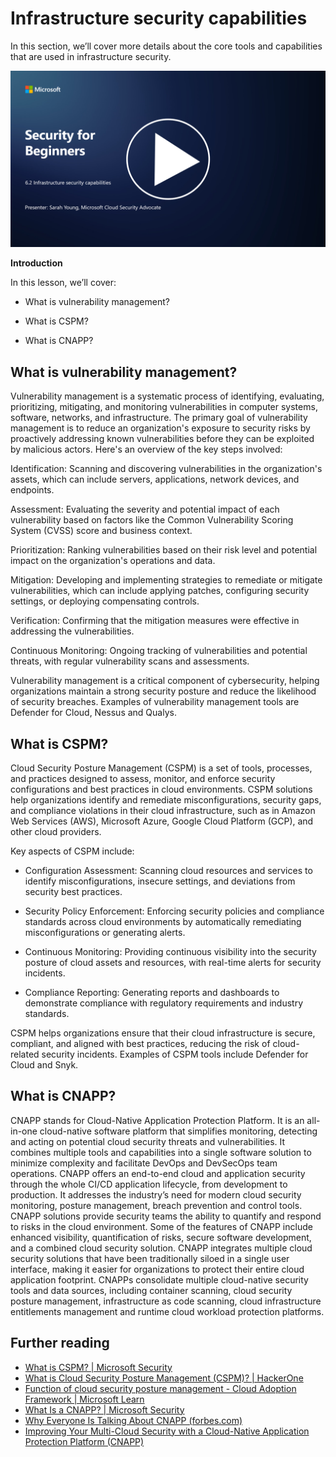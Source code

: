 # Infrastructure security capabilities

In this section, we’ll cover more details about the core tools and capabilities that are used in infrastructure security.

[![Watch the video](../../images/6-2_placeholder.png)](https://learn-video.azurefd.net/vod/player?id=cc87bbae-0fea-4899-9f09-868724719b96)

**Introduction**

In this lesson, we’ll cover:

- What is vulnerability management?

- What is CSPM?

- What is CNAPP?

## What is vulnerability management?

Vulnerability management is a systematic process of identifying, evaluating, prioritizing, mitigating, and monitoring vulnerabilities in computer systems, software, networks, and infrastructure. The primary goal of vulnerability management is to reduce an organization's exposure to security risks by proactively addressing known vulnerabilities before they can be exploited by malicious actors. Here's an overview of the key steps involved:

Identification: Scanning and discovering vulnerabilities in the organization's assets, which can include servers, applications, network devices, and endpoints.

Assessment: Evaluating the severity and potential impact of each vulnerability based on factors like the Common Vulnerability Scoring System (CVSS) score and business context.

Prioritization: Ranking vulnerabilities based on their risk level and potential impact on the organization's operations and data.

Mitigation: Developing and implementing strategies to remediate or mitigate vulnerabilities, which can include applying patches, configuring security settings, or deploying compensating controls.

Verification: Confirming that the mitigation measures were effective in addressing the vulnerabilities.

Continuous Monitoring: Ongoing tracking of vulnerabilities and potential threats, with regular vulnerability scans and assessments.

Vulnerability management is a critical component of cybersecurity, helping organizations maintain a strong security posture and reduce the likelihood of security breaches. Examples of vulnerability management tools are Defender for Cloud, Nessus and Qualys.

## What is CSPM?

Cloud Security Posture Management (CSPM) is a set of tools, processes, and practices designed to assess, monitor, and enforce security configurations and best practices in cloud environments. CSPM solutions help organizations identify and remediate misconfigurations, security gaps, and compliance violations in their cloud infrastructure, such as in Amazon Web Services (AWS), Microsoft Azure, Google Cloud Platform (GCP), and other cloud providers.

Key aspects of CSPM include:

- Configuration Assessment: Scanning cloud resources and services to identify misconfigurations, insecure settings, and deviations from security best practices.

- Security Policy Enforcement: Enforcing security policies and compliance standards across cloud environments by automatically remediating misconfigurations or generating alerts.

- Continuous Monitoring: Providing continuous visibility into the security posture of cloud assets and resources, with real-time alerts for security incidents.

- Compliance Reporting: Generating reports and dashboards to demonstrate compliance with regulatory requirements and industry standards.

CSPM helps organizations ensure that their cloud infrastructure is secure, compliant, and aligned with best practices, reducing the risk of cloud-related security incidents. Examples of CSPM tools include Defender for Cloud and Snyk.

## What is CNAPP?

CNAPP stands for Cloud-Native Application Protection Platform. It is an all-in-one cloud-native software platform that simplifies monitoring, detecting and acting on potential cloud security threats and vulnerabilities. It combines multiple tools and capabilities into a single software solution to minimize complexity and facilitate DevOps and DevSecOps team operations. CNAPP offers an end-to-end cloud and application security through the whole CI/CD application lifecycle, from development to production. It addresses the industry’s need for modern cloud security monitoring, posture management, breach prevention and control tools. CNAPP solutions provide security teams the ability to quantify and respond to risks in the cloud environment. Some of the features of CNAPP include enhanced visibility, quantification of risks, secure software development, and a combined cloud security solution. CNAPP integrates multiple cloud security solutions that have been traditionally siloed in a single user interface, making it easier for organizations to protect their entire cloud application footprint. CNAPPs consolidate multiple cloud-native security tools and data sources, including container scanning, cloud security posture management, infrastructure as code scanning, cloud infrastructure entitlements management and runtime cloud workload protection platforms.

## Further reading
- [What is CSPM? | Microsoft Security](https://www.microsoft.com/en-us/security/business/security-101/what-is-cspm?WT.mc_id=academic-96948-sayoung)
- [What is Cloud Security Posture Management (CSPM)? | HackerOne](https://www.hackerone.com/knowledge-center/what-cloud-security-posture-management)
- [Function of cloud security posture management - Cloud Adoption Framework | Microsoft Learn](https://learn.microsoft.com/en-us/azure/cloud-adoption-framework/organize/cloud-security-posture-management?WT.mc_id=academic-96948-sayoung)
- [What Is a CNAPP? | Microsoft Security](https://www.microsoft.com/en-us/security/business/security-101/what-is-cnapp?WT.mc_id=academic-96948-sayoung)
- [Why Everyone Is Talking About CNAPP (forbes.com)](https://www.forbes.com/sites/forbestechcouncil/2021/12/10/why-everyone-is-talking-about-cnapp/?sh=567275ca1549)
- [Improving Your Multi-Cloud Security with a Cloud-Native Application Protection Platform (CNAPP)](https://www.youtube.com/watch?v=5w42kQ_QjZg&t=212s)

